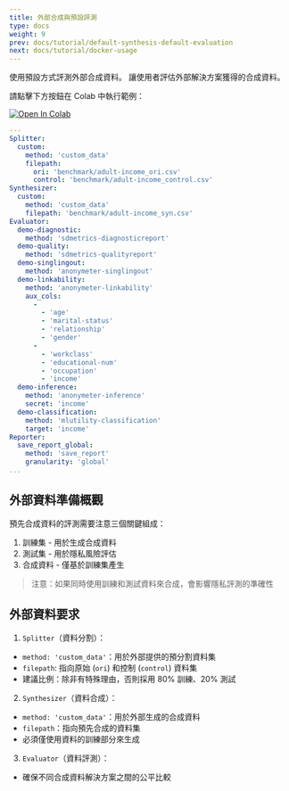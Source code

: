 ```yaml
---
title: 外部合成與預設評測
type: docs
weight: 9
prev: docs/tutorial/default-synthesis-default-evaluation
next: docs/tutorial/docker-usage
---
```



使用預設方式評測外部合成資料。
讓使用者評估外部解決方案獲得的合成資料。

請點擊下方按鈕在 Colab 中執行範例：

[![Open In Colab](https://colab.research.google.com/assets/colab-badge.svg)](https://colab.research.google.com/github/nics-tw/petsard/blob/main/demo/external-synthesis-default-evaluation.ipynb)

```yaml
---
Splitter:
  custom:
    method: 'custom_data'
    filepath:
      ori: 'benchmark/adult-income_ori.csv'
      control: 'benchmark/adult-income_control.csv'
Synthesizer:
  custom:
    method: 'custom_data'
    filepath: 'benchmark/adult-income_syn.csv'
Evaluator:
  demo-diagnostic:
    method: 'sdmetrics-diagnosticreport'
  demo-quality:
    method: 'sdmetrics-qualityreport'
  demo-singlingout:
    method: 'anonymeter-singlingout'
  demo-linkability:
    method: 'anonymeter-linkability'
    aux_cols:
      -
        - 'age'
        - 'marital-status'
        - 'relationship'
        - 'gender'
      -
        - 'workclass'
        - 'educational-num'
        - 'occupation'
        - 'income'
  demo-inference:
    method: 'anonymeter-inference'
    secret: 'income'
  demo-classification:
    method: 'mlutility-classification'
    target: 'income'
Reporter:
  save_report_global:
    method: 'save_report'
    granularity: 'global'
...
```

## 外部資料準備概觀

預先合成資料的評測需要注意三個關鍵組成：

1. 訓練集 - 用於生成合成資料
2. 測試集 - 用於隱私風險評估
3. 合成資料 - 僅基於訓練集產生

> 注意：如果同時使用訓練和測試資料來合成，會影響隱私評測的準確性

## 外部資料要求

1. `Splitter`（資料分割）：

- `method: 'custom_data'`：用於外部提供的預分割資料集
- `filepath`: 指向原始 (`ori`) 和控制 (`control`) 資料集
- 建議比例：除非有特殊理由，否則採用 80% 訓練、20% 測試

2. `Synthesizer`（資料合成）：

- `method: 'custom_data'`：用於外部生成的合成資料
- `filepath`：指向預先合成的資料集
- 必須僅使用資料的訓練部分來生成

3. `Evaluator`（資料評測）：

- 確保不同合成資料解決方案之間的公平比較
